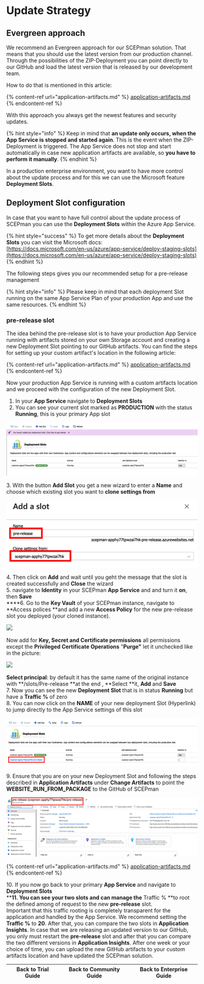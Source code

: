 # Update Strategy

## Evergreen approach

We recommend an Evergreen approach for our SCEPman solution. That means that you should use the latest version from our production channel. Through the possibilities of the ZIP-Deployment you can point directly to our GitHub and load the latest version that is released by our development team.

How to do that is mentioned in this article: 

{% content-ref url="application-artifacts.md" %}
[application-artifacts.md](application-artifacts.md)
{% endcontent-ref %}

With this approach you always get the newest features and security updates.

{% hint style="info" %}
Keep in mind that **an update only occurs, when the App Service is stopped and started again**. This is the event when the ZIP-Deployment is triggered. The App Service does not stop and start automatically in case new application artifacts are available, so **you have to perform it manually**.
{% endhint %}

In a production enterprise environment, you want to have more control about the update process and for this we can use the Microsoft feature **Deployment Slots**.

## Deployment Slot configuration

In case that you want to have full control about the update process of SCEPman you can use the **Deployment Slots** within the Azure App Service.

{% hint style="success" %}
To get more details about the **Deployment Slots** you can visit the Microsoft docs: \
[https://docs.microsoft.com/en-us/azure/app-service/deploy-staging-slots](https://docs.microsoft.com/en-us/azure/app-service/deploy-staging-slots)
{% endhint %}

The following steps gives you our recommended setup for a pre-release management

{% hint style="info" %}
Please keep in mind that each deployment Slot running on the same App Service Plan of your production App and use the same resources.
{% endhint %}

### pre-release slot

The idea behind the pre-release slot is to have your production App Service running with artifacts stored on your own Storage account and creating a new Deployment Slot pointing to our GitHub artifacts. You can find the steps for setting up your custom artifact's location in the following article: 

{% content-ref url="application-artifacts.md" %}
[application-artifacts.md](application-artifacts.md)
{% endcontent-ref %}

Now your production App Service is running with a custom artifacts location and we proceed with the configuration of the new Deployment Slot.

1. In your **App Service** navigate to **Deployment Slots**
2. You can see your current slot marked as **PRODUCTION** with the status **Running**, this is your primary App slot

![](../../.gitbook/assets/screen-shot-2021-01-25-at-17.35.39.png)

3\. With the button **Add Slot** you get a new wizard to enter a **Name** and choose which existing slot you want to **clone settings from**

![](../../.gitbook/assets/screen-shot-2021-01-25-at-17.38.38.png)

4\. Then click on **Add** and wait until you geht the message that the slot is created successfully and **Close** the wizard\
5\. navigate to **Identity** in your SCEPman **App Service** and  and turn it **on**, then **Save**\
****6. Go to the **Key Vault** of your SCEPman instance, navigate to **Access polices **and add a new **Access Policy** for the new pre-release slot you deployed (your cloned instance). 

![](../../.gitbook/assets/2021-07-09-15\_57\_46-gkscep02-keyvault-microsoft-azure-and-4-more-pages-c4a8-ehamed-microsoft-.png)

Now add for **Key, Secret and Certificate permissions** all permissions except the **Privileged Certificate Operations** "**Purge"** let it unchecked like in the picture:

![](../../.gitbook/assets/2021-07-09-15\_59\_46-add-access-policy-microsoft-azure-and-4-more-pages-c4a8-ehamed-microsoft-.png)

**Select principal**: by default it has the same name of the original instance with **/slots/Pre-release **at the end , **Select **it, **Add** and **Save**\
7\. Now you can see the new **Deployment Slot** that is in status **Running** but have a **Traffic %** of zero\
8\. You can now click on the **NAME** of your new deployment Slot (Hyperlink) to jump directly to the App Service settings of this slot

![](../../.gitbook/assets/screen-shot-2021-01-25-at-17.41.23.png)

9\. Ensure that you are on your new Deployment Slot and following the steps described in **Application Artifacts** under **Change Artifacts** to point the **WEBSITE_RUN_FROM_PACKAGE** to the GitHub of SCEPman

![](../../.gitbook/assets/screen-shot-2021-01-25-at-17.42.45.png)

{% content-ref url="application-artifacts.md" %}
[application-artifacts.md](application-artifacts.md)
{% endcontent-ref %}

10\. If you now go back to your primary **App Service** and navigate to **Deployment Slots**\
****11. You can see your two slots and can manage the** Traffic % **to root the defined among of request to the new **pre-release** slot.\
Important that this traffic rooting is completely transparent for the application and handled by the App Service. We recommend setting the **Traffic %** to **20**. After that, you can compare the two slots in **Application Insights**. In case that we are releasing an updated version to our GitHub, you only must restart the **pre-release** slot and after that you can compare the two different versions in **Application Insights**. After one week or your choice of time, you can upload the new GitHub artifacts to your custom artifacts location and have updated the SCEPman solution.

| Back to Trial Guide | Back to Community Guide | ​Back to Enterprise Guide​ |
| ------------------- | ----------------------- | -------------------------- |
